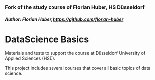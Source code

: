 ### Fork of the study course of Florian Huber, HS Düsseldorf
##### Author: Florian Huber, https://github.com/florian-huber

# DataScience Basics
Materials and tests to support the course at Düsseldorf University of Applied Sciences (HSD).

This project includes several courses that cover all basic topics of data science.
